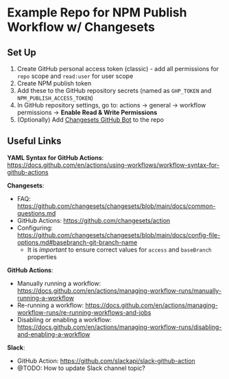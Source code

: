 # Example Repo for NPM Publish Workflow w/ Changesets

## Set Up

1. Create GitHub personal access token (classic) - add all permissions for `repo` scope and `read:user` for user scope
2. Create NPM publish token
3. Add these to the GitHub repository secrets (named as `GHP_TOKEN` and `NPM_PUBLISH_ACCESS_TOKEN`)
4. In GitHub repository settings, go to: actions -> general -> workflow permissions -> **Enable Read & Write Permissions**
5. (Optionally) Add [Changesets GitHub Bot](https://github.com/apps/changeset-bot) to the repo

## Useful Links

**YAML Syntax for GitHub Actions**: https://docs.github.com/en/actions/using-workflows/workflow-syntax-for-github-actions

**Changesets**: 
- FAQ: https://github.com/changesets/changesets/blob/main/docs/common-questions.md
- GitHub Actions: https://github.com/changesets/action
- Configuring: https://github.com/changesets/changesets/blob/main/docs/config-file-options.md#basebranch-git-branch-name
  - It is *important* to ensure correct values for `access` and `baseBranch` properties

**GitHub Actions**:
- Manually running a workflow: https://docs.github.com/en/actions/managing-workflow-runs/manually-running-a-workflow
- Re-running a workflow: https://docs.github.com/en/actions/managing-workflow-runs/re-running-workflows-and-jobs
- Disabling or enabling a workflow: https://docs.github.com/en/actions/managing-workflow-runs/disabling-and-enabling-a-workflow

**Slack**:
- GitHub Action: https://github.com/slackapi/slack-github-action
- @TODO: How to update Slack channel topic?
